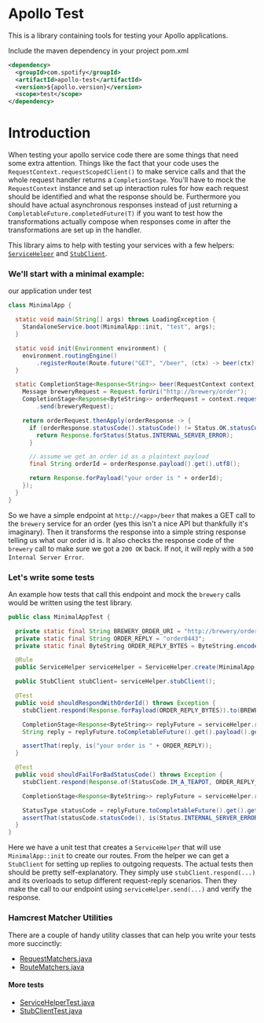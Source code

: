 Apollo Test
===========

This is a library containing tools for testing your Apollo applications.

Include the maven dependency in your project pom.xml
```xml
<dependency>
  <groupId>com.spotify</groupId>
  <artifactId>apollo-test</artifactId>
  <version>${apollo.version}</version>
  <scope>test</scope>
</dependency>
```


# Introduction

When testing your apollo service code there are some things that need some extra attention. Things 
like the fact that your code uses the `RequestContext.requestScopedClient()` to make service calls
and that the whole request handler returns a `CompletionStage`. You'll have to mock the
`RequestContext` instance and set up interaction rules for how each request should be identified 
and what the response should be. Furthermore you should have actual asynchronous responses 
instead of just returning a `CompletableFuture.completedFuture(T)` if you want to test how the
transformations actually compose when responses come in after the transformations are set up in
the handler.

This library aims to help with testing your services with a few helpers: 
[`ServiceHelper`](src/main/java/com/spotify/apollo/test/ServiceHelper.java) and 
[`StubClient`](src/main/java/com/spotify/apollo/test/StubClient.java).


### We'll start with a minimal example:

our application under test
```java
class MinimalApp {

  static void main(String[] args) throws LoadingException {
    StandaloneService.boot(MinimalApp::init, "test", args);
  }

  static void init(Environment environment) {
    environment.routingEngine()
        .registerRoute(Route.future("GET", "/beer", (ctx) -> beer(ctx)));
  }

  static CompletionStage<Response<String>> beer(RequestContext context) {
    Message breweryRequest = Request.forUri("http://brewery/order");
    CompletionStage<Response<ByteString>> orderRequest = context.requestScopedClient()
        .send(breweryRequest);

    return orderRequest.thenApply(orderResponse -> {
      if (orderResponse.statusCode().statusCode() != Status.OK.statusCode()) {
        return Response.forStatus(Status.INTERNAL_SERVER_ERROR);
      }

      // assume we get an order id as a plaintext payload
      final String orderId = orderResponse.payload().get().utf8();

      return Response.forPayload("your order is " + orderId);
    });
  }
}
```

So we have a simple endpoint at `http://<app>/beer` that makes a GET call to the `brewery` service
for an order (yes this isn't a nice API but thankfully it's imaginary). Then it transforms the
response into a simple string response telling us what our order id is. It also checks the response
code of the `brewery` call to make sure we got a `200 OK` back. If not, it will reply with a `500
Internal Server Error`.

### Let's write some tests

An example how tests that call this endpoint and mock the `brewery` calls would be written using the 
test library.

```java
public class MinimalAppTest {

  private static final String BREWERY_ORDER_URI = "http://brewery/order";
  private static final String ORDER_REPLY = "order0443";
  private static final ByteString ORDER_REPLY_BYTES = ByteString.encodeUtf8(ORDER_REPLY);

  @Rule
  public ServiceHelper serviceHelper = ServiceHelper.create(MinimalApp::init, "test");

  public StubClient stubClient= serviceHelper.stubClient();

  @Test
  public void shouldRespondWithOrderId() throws Exception {
    stubClient.respond(Response.forPayload(ORDER_REPLY_BYTES)).to(BREWERY_ORDER_URI);

    CompletionStage<Response<ByteString>> replyFuture = serviceHelper.request("GET", "/beer");
    String reply = replyFuture.toCompletableFuture().get().payload().get().utf8();

    assertThat(reply, is("your order is " + ORDER_REPLY));
  }

  @Test
  public void shouldFailForBadStatusCode() throws Exception {
    stubClient.respond(Response.of(StatusCode.IM_A_TEAPOT, ORDER_REPLY_BYTES).to(BREWERY_ORDER_URI);

    CompletionStage<Response<ByteString>> replyFuture = serviceHelper.request("GET", "/beer");

    StatusType statusCode = replyFuture.toCompletableFuture().get().getStatusCode();
    assertThat(statusCode.statusCode(), is(Status.INTERNAL_SERVER_ERROR.statusCode()));
  }
}
```

Here we have a unit test that creates a `ServiceHelper` that will use `MinimalApp::init` to create
our routes. From the helper we can get a `StubClient` for setting up replies to outgoing requests.
The actual tests then should be pretty self-explanatory. They simply use `stubClient.respond(...)`
and its overloads to setup different request-reply scenarios. Then they make the call to our
endpoint using `serviceHelper.send(...)` and verify the response.

### Hamcrest Matcher Utilities

There are a couple of handy utility classes that can help you write your tests more succinctly:

* [RequestMatchers.java](src/main/java/com/spotify/apollo/test/unit/RequestMatchers.java)
* [RouteMatchers.java](src/main/java/com/spotify/apollo/unit/RouteMatchers.java)

#### More tests

* [ServiceHelperTest.java](src/test/java/com/spotify/apollo/test/helper/ServiceHelperTest.java)
* [StubClientTest.java](src/test/java/com/spotify/apollo/test/StubClientTest.java)
